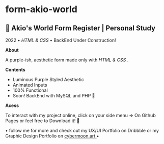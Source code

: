 # form-akio-world

<h2>🌟 Akio's World Form Register | Personal Study </h2>
 

<p> 2022 • <em>HTML & CSS</em> • BackEnd Under Construction! </p>

<p><strong>About</strong></p>
 <p>A purple-ish, aesthetic form made only with <em> HTML & CSS </em>.</P>

<p><strong>Contents</strong></p>
<ul>
<li> Luminous Purple Styled Aesthetic</li>
<li> Animated Inputs </li>
<li> 100% Functional </li>
<li> Soon! BackEnd with MySQL and PHP 🌟</li>
</ul>

<p><strong>Acess</strong></p>
 <p>To interact with my project online, click on your side menu => On Github Pages or feel free to Download it! 🌟</p>
 
<p> • follow me for more and check out my UX/UI Portfolio on Dribbble or my Graphic Design Portfolio on <a href="https://cybermoon.art"🌟target="_blank"> cybermoon.art </a> •</p>
